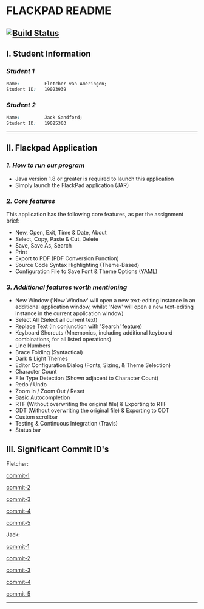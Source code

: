 
# FLACKPAD README
[![Build Status](https://travis-ci.com/jcksndfrd/251-Assignment1-2021-Jack-Fletch.svg?token=3iNyKMBw8kts3fofKzyU&branch=master)](https://travis-ci.com/jcksndfrd/251-Assignment1-2021-Jack-Fletch)
---
## **I. Student Information**

### *Student 1*
```css
Name:         Fletcher van Ameringen;
Student ID:   19023939
```
### *Student 2*
```css
Name:         Jack Sandford;
Student ID:   19025303
```
---

## **II. Flackpad Application**
### *1. How to run our program*
 - Java version 1.8 or greater is required to launch this application
 - Simply launch the FlackPad application (JAR)

### *2. Core features*
This application has the following core features, as per the assignment brief: 
 - New, Open, Exit, Time & Date, About
 - Select, Copy, Paste & Cut, Delete
 - Save, Save As, Search
 - Print
 - Export to PDF (PDF Conversion Function)
 - Source Code Syntax Highlighting (Theme-Based)
 - Configuration File to Save Font & Theme Options (YAML)

### *3. Additional features worth mentioning*
 - New Window ('New Window' will open a new text-editing instance in an additional application window, whilst 'New' will open a new text-editing instance in the current application window)
 - Select All (Select all current text)
 - Replace Text (In conjunction with 'Search' feature)
 - Keyboard Shorcuts (Mnemonics, including additional keyboard combinations, for all listed operations)
 - Line Numbers
 - Brace Folding (Syntactical) 
 - Dark & Light Themes
 - Editor Configuration Dialog (Fonts, Sizing, & Theme Selection)
 - Character Count
 - File Type Detection (Shown adjacent to Character Count) 
 - Redo / Undo
 - Zoom In / Zoom Out / Reset
 - Basic Autocompletion
 - RTF (Without overwriting the original file) & Exporting to RTF
 - ODT (Without overwriting the original file) & Exporting to ODT
 - Custom scrollbar
 - Testing & Continuous Integration (Travis)
 - Status bar

## **III. Significant Commit ID's**
Fletcher:

 [commit-1](https://github.com/jcksndfrd/251-Assignment1-2021-Jack-Fletch/commit/859ee5b86d1c50ebb8d46de17d0d4dbbac2842b1)
 
 [commit-2](https://github.com/jcksndfrd/251-Assignment1-2021-Jack-Fletch/commit/93f2ea64619445a802a6b3ba8a7047c658c18670)

 [commit-3](https://github.com/jcksndfrd/251-Assignment1-2021-Jack-Fletch/commit/9ee712f43a32385435bd94083db488c63b4278c7)
 
 [commit-4](https://github.com/jcksndfrd/251-Assignment1-2021-Jack-Fletch/commit/2f2b275a6a69d346a888cdf9867a2b718dd06ebc)
 
 [commit-5](https://github.com/jcksndfrd/251-Assignment1-2021-Jack-Fletch/commit/855052590b90ec928c91624a0a2e1ce73db5fead)
 
Jack:

 [commit-1](https://github.com/jcksndfrd/251-Assignment1-2021-Jack-Fletch/commit/f800d66775d4122f571637ae4a80baa1cf949e3b)

 [commit-2](https://github.com/jcksndfrd/251-Assignment1-2021-Jack-Fletch/commit/cf044f57f0db3d5c0eb623af2703864b26c03a25)

 [commit-3](https://github.com/jcksndfrd/251-Assignment1-2021-Jack-Fletch/commit/5f719a4aea00bb850eed37d79b72a2dd6c906e9b)

 [commit-4](https://github.com/jcksndfrd/251-Assignment1-2021-Jack-Fletch/commit/726d3de7b88aaf54c0bc2ed2288176ac85199606)

 [commit-5](https://github.com/jcksndfrd/251-Assignment1-2021-Jack-Fletch/commit/04b94ae255c8b986d1fbccc81cb0c5d6a78c8b1e)

---
